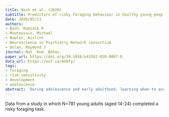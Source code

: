 ```yaml
---
title: Bach et al. (2020)
subtitle: Predictors of risky foraging behaviour in healthy young people
date: 2020/05/11
authors:
- Bach, Dominik R
- Moutoussis, Michael
- Bowler, Aislinn
- Neuroscience in Psychiatry Network consortium
- Dolan, Raymond J
journal: Nat. Hum. Behav.
paper_url: https://doi.org/10.1038/s41562-020-0867-0
data_url: https://osf.io/mnbfy/
tags:
- foraging
- risk sensitivity
- development
- adolescence
abstract: 'During adolescence and early adulthood, learning when to avoid threats and when to pursue rewards becomes crucial. Using a risky foraging task, we investigated individual differences in this dynamic across 781 individuals aged 14-24 years who were split into a hypothesis-generating discovery sample and a hold-out confirmation sample. Sex was the most important predictor of cautious behaviour and performance. Males earned one standard deviation (or 20%) more reward than females, collected more reward when there was little to lose and reduced foraging to the same level as females when potential losses became high. Other independent predictors of cautiousness and performance were self-reported daringness, IQ and self-reported cognitive complexity. We found no evidence for an impact of age or maturation. Thus, maleness, a high IQ or self-reported cognitive complexity, and self-reported daringness predicted greater success in risky foraging, possibly due to better exploitation of low-risk opportunities in high-risk environments.'
---
```


Data from a study in which N=781 young adults (aged 14-24) completed a risky foraging task.
